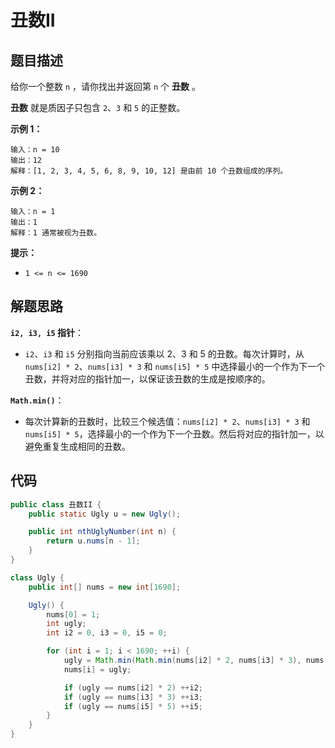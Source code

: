 # 丑数II



## 题目描述

给你一个整数 `n` ，请你找出并返回第 `n` 个 **丑数** 。

**丑数** 就是质因子只包含 `2`、`3` 和 `5` 的正整数。

 

**示例 1：**

```
输入：n = 10
输出：12
解释：[1, 2, 3, 4, 5, 6, 8, 9, 10, 12] 是由前 10 个丑数组成的序列。
```

**示例 2：**

```
输入：n = 1
输出：1
解释：1 通常被视为丑数。
```

 

**提示：**

- `1 <= n <= 1690`



## 解题思路

**`i2, i3, i5` 指针**：

- `i2`、`i3` 和 `i5` 分别指向当前应该乘以 2、3 和 5 的丑数。每次计算时，从 `nums[i2] * 2`、`nums[i3] * 3` 和 `nums[i5] * 5` 中选择最小的一个作为下一个丑数，并将对应的指针加一，以保证该丑数的生成是按顺序的。

**`Math.min()`**：

- 每次计算新的丑数时，比较三个候选值：`nums[i2] * 2`、`nums[i3] * 3` 和 `nums[i5] * 5`，选择最小的一个作为下一个丑数。然后将对应的指针加一，以避免重复生成相同的丑数。

## 代码

```java
public class 丑数II {
    public static Ugly u = new Ugly();

    public int nthUglyNumber(int n) {
        return u.nums[n - 1];
    }
}

class Ugly {
    public int[] nums = new int[1690];

    Ugly() {
        nums[0] = 1;
        int ugly;
        int i2 = 0, i3 = 0, i5 = 0;

        for (int i = 1; i < 1690; ++i) {
            ugly = Math.min(Math.min(nums[i2] * 2, nums[i3] * 3), nums[i5] * 5);
            nums[i] = ugly;

            if (ugly == nums[i2] * 2) ++i2;
            if (ugly == nums[i3] * 3) ++i3;
            if (ugly == nums[i5] * 5) ++i5;
        }
    }
}
```

